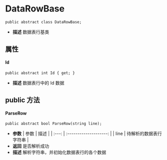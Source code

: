 # DataRowBase
```
public abstract class DataRowBase;
```
- **描述**
    数据表行基类

## 属性
#### Id
```
public abstract int Id { get; }
```
- **描述**
    数据表行中的 Id 数据

## public 方法
#### ParseRow
```
public abstract bool ParseRow(string line);
```
- **参数**
    | 参数  |          描述          |
    | :---: | :--------------------: |
    | line  | 待解析的数据表行字符串 |
- **返回**
    是否解析成功
- **描述**
    解析字符串，并初始化数据表行的各个数据
<br>